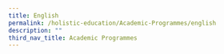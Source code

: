 ```yaml
---
title: English
permalink: /holistic-education/Academic-Programmes/english
description: ""
third_nav_title: Academic Programmes
---
```

